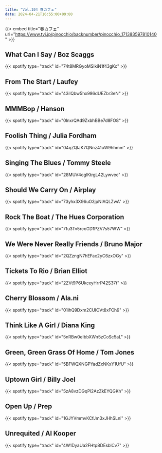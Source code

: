 ```yaml
---
title: "Vol.104 春カフェ"
date: 2024-04-21T16:55:00+09:00
---
```


{{< embed title="春カフェ" url="https://www.tvi.jp/pinocchio/backnumber/pinocchio_171383597810140" >}}

## What Can I Say / Boz Scaggs
{{< spotify type="track" id="74t8MRGyoMSIkiN1f43gKc" >}}

## From The Start / Laufey
{{< spotify type="track" id="43iIQbw5hx986dUEZbr3eN" >}}

## MMMBop / Hanson
{{< spotify type="track" id="0lnxrQAd9ZxbhBBe7d8FO8" >}}

## Foolish Thing / Julia Fordham
{{< spotify type="track" id="04qZQlJK7QNnz41uW9hhmm" >}}

## Singing The Blues / Tommy Steele
{{< spotify type="track" id="28MUV4cglKtrgL42Lywvec" >}}

## Should We Carry On / Airplay
{{< spotify type="track" id="73yhx3X96uO3jpNlAQLZwA" >}}

## Rock The Boat / The Hues Corporation
{{< spotify type="track" id="7fu3Tv5rcoGD1PZV7s57WW" >}}

## We Were Never Really Friends / Bruno Major
{{< spotify type="track" id="2QZzngN7hEFac2yC6zxOGy" >}}

## Tickets To Rio / Brian Elliot
{{< spotify type="track" id="2ZVt9P6UkceyHrrP42S37t" >}}

## Cherry Blossom / Ala.ni
{{< spotify type="track" id="01ihQ9Dxm2CUIOVt8xFCh9" >}}

## Think Like A Girl / Diana King
{{< spotify type="track" id="5nRBw0eIbbXWn5zCoSc5aL" >}}

## Green, Green Grass Of Home / Tom Jones
{{< spotify type="track" id="5BFWQXNGPYadZxNKxY1UfU" >}}

## Uptown Girl / Billy Joel
{{< spotify type="track" id="5zA8vzDGqPl2AzZkEYQGKh" >}}

## Open Up / Prep
{{< spotify type="track" id="1GJYVmmvKCfJm3xJHhSLni" >}}

## Unrequited / Al Kooper
{{< spotify type="track" id="4W1DyaUa2FHtp8DEsblCv7" >}}
